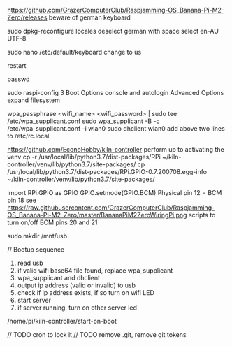 https://github.com/GrazerComputerClub/Raspjamming-OS_Banana-Pi-M2-Zero/releases
beware of german keyboard

sudo dpkg-reconfigure locales
deselect german with space
select en-AU UTF-8

sudo nano /etc/default/keyboard
change to us

restart

passwd

sudo raspi-config
3 Boot Options
console and autologin
Advanced Options
expand filesystem

wpa_passphrase <wifi_name> <wifi_password> | sudo tee /etc/wpa_supplicant.conf
sudo wpa_supplicant -B -c /etc/wpa_supplicant.conf -i wlan0
sudo dhclient wlan0
add above two lines to /etc/rc.local

https://github.com/EconoHobby/kiln-controller
perform up to activating the venv
cp -r /usr/local/lib/python3.7/dist-packages/RPi ~/kiln-controller/venv/lib/python3.7/site-packages/
cp /usr/local/lib/python3.7/dist-packages/RPi.GPIO-0.7.200708.egg-info ~/kiln-controller/venv/lib/python3.7/site-packages/

import RPi.GPIO as GPIO
GPIO.setmode(GPIO.BCM)
Physical pin 12 = BCM pin 18
see https://raw.githubusercontent.com/GrazerComputerClub/Raspjamming-OS_Banana-Pi-M2-Zero/master/BananaPiM2ZeroWiringPi.png
scripts to turn on/off BCM pins 20 and 21

sudo mkdir /mnt/usb


// Bootup sequence
1. read usb
2. if valid wifi base64 file found, replace wpa_supplicant
3. wpa_supplicant and dhclient
4. output ip address (valid or invalid) to usb
5. check if ip address exists, if so turn on wifi LED
6. start server
7. if server running, turn on other server led

/home/pi/kiln-controller/start-on-boot

// TODO cron to lock it
// TODO remove .git, remove git tokens